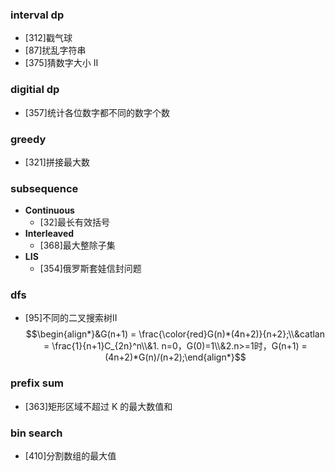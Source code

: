 ### interval dp
* [312]戳气球
* [87]扰乱字符串
* [375]猜数字大小 II


### digitial dp
* [357]统计各位数字都不同的数字个数

### greedy
* [321]拼接最大数

### subsequence
* **Continuous**
    * [32]最长有效括号
* **Interleaved**
    * [368]最大整除子集
* **LIS**
    * [354]俄罗斯套娃信封问题

### dfs
* [95]不同的二叉搜索树II 
    $$\begin{align*}&G(n+1) = \frac{\color{red}G(n)*(4n+2)}{n+2};\\&catlan = \frac{1}{n+1}C_{2n}^n\\&1. n=0，G(0)=1\\&2.n>=1时，G(n+1) = (4n+2)*G(n)/(n+2);\end{align*}$$

### prefix sum
* [363]矩形区域不超过 K 的最大数值和

### bin search
* [410]分割数组的最大值